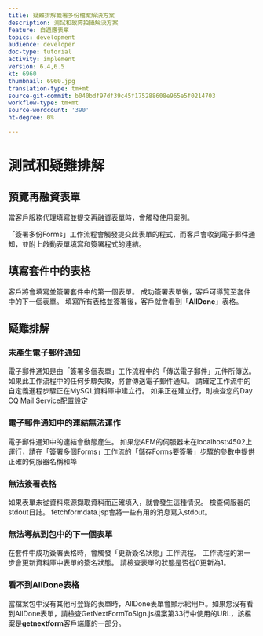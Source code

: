 ```yaml
---
title: 疑難排解籤署多份檔案解決方案
description: 測試和故障拍攝解決方案
feature: 自適應表單
topics: development
audience: developer
doc-type: tutorial
activity: implement
version: 6.4,6.5
kt: 6960
thumbnail: 6960.jpg
translation-type: tm+mt
source-git-commit: b040bdf97df39c45f175288608e965e5f0214703
workflow-type: tm+mt
source-wordcount: '390'
ht-degree: 0%

---
```



# 測試和疑難排解


## 預覽再融資表單

當客戶服務代理填寫並提交[再融資表單](http://localhost:4502/content/dam/formsanddocuments/formsandsigndemo/refinanceform/jcr:content?wcmmode=disabled)時，會觸發使用案例。

「簽署多份Forms」工作流程會觸發提交此表單的程式，而客戶會收到電子郵件通知，並附上啟動表單填寫和簽署程式的連結。

## 填寫套件中的表格

客戶將會填寫並簽署套件中的第一個表單。 成功簽署表單後，客戶可導覽至套件中的下一個表單。 填寫所有表格並簽署後，客戶就會看到「**AllDone**」表格。

## 疑難排解

### 未產生電子郵件通知

電子郵件通知是由「簽署多個表單」工作流程中的「傳送電子郵件」元件所傳送。 如果此工作流程中的任何步驟失敗，將會傳送電子郵件通知。 請確定工作流中的自定義進程步驟正在MySQL資料庫中建立行。 如果正在建立行，則檢查您的Day CQ Mail Service配置設定

### 電子郵件通知中的連結無法運作

電子郵件通知中的連結會動態產生。 如果您AEM的伺服器未在localhost:4502上運行，請在「簽署多個Forms」工作流的「儲存Forms要簽署」步驟的參數中提供正確的伺服器名稱和埠

### 無法簽署表格

如果表單未從資料來源擷取資料而正確填入，就會發生這種情況。 檢查伺服器的stdout日誌。 fetchformdata.jsp會將一些有用的消息寫入stdout。

### 無法導航到包中的下一個表單

在套件中成功簽署表格時，會觸發「更新簽名狀態」工作流程。 工作流程的第一步會更新資料庫中表單的簽名狀態。 請檢查表單的狀態是否從0更新為1。

### 看不到AllDone表格

當檔案包中沒有其他可登錄的表單時，AllDone表單會顯示給用戶。如果您沒有看到AllDone表單，請檢查GetNextFormToSign.js檔案第33行中使用的URL，該檔案是&#x200B;**getnextform**&#x200B;客戶端庫的一部分。












